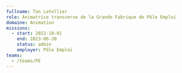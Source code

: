 ```yaml
---
fullname: Tan Letellier
role: Animatrice transverse de la Grande Fabrique de Pôle Emploi
domaine: Animation
missions:
  - start: 2022-10-01
    end: 2023-06-30
    status: admin
    employer: Pôle Emploi
teams:
  - /teams/PE
---
```



